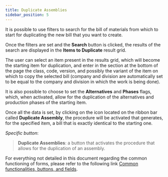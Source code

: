 ```yaml
---
title: Duplicate Assemblies 
sidebar_position: 5
---
```


It is possible to use filters to search for the bill of materials from which to start for duplicating the new bill that you want to create.

Once the filters are set and the **Search** button is clicked, the results of the search are displayed in the **Items to Duplicate** result grid.

The user can select an item present in the results grid, which will become the starting item for duplication, and enter in the section at the bottom of the page the class, code, version, and possibly the variant of the item on which to copy the selected bill (company and division are automatically set to be equal to the company and division in which the work is being done).

It is also possible to choose to set the **Alternatives** and **Phases** flags, which, when activated, allow for the duplication of the alternatives and production phases of the starting item.

Once all the data is set, by clicking on the icon located on the ribbon bar called **Duplicate Assembly**, the procedure will be activated that generates, for the specified item, a bill that is exactly identical to the starting one.

*Specific button*: 

> **Duplicate Assemblies**: a button that activates the procedure that allows for the duplication of an assembly. 

For everything not detailed in this document regarding the common functioning of forms, please refer to the following link [Common functionalities, buttons, and fields](/docs/guide/common).